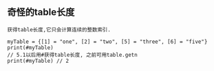 ## 奇怪的table长度
`获得table长度,它只会计算连续的整数索引. `
```
myTable = {[1] = "one", [2] = "two", [5] = "three", [6] = "five"}
print(#myTable)
// 5.1以后用#获得table长度, 之前可用table.getn
print(#myTable) // 2
```